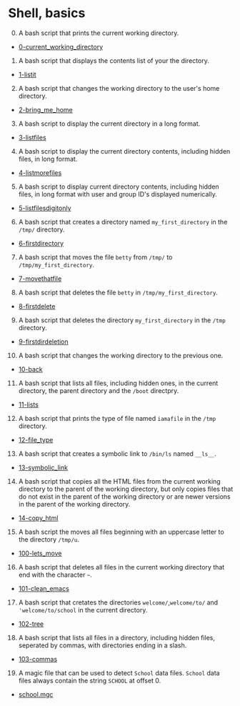 # Shell, basics

0. A bash script that prints the current working directory.

  * [0-current_working_directory](0-current_working_directory)

1. A bash script that displays the contents list of your the directory.

  * [1-listit](1-listit)

2. A bash script that changes the working directory to the user's home directory.

  * [2-bring_me_home](2-bring_me_home)

3. A bash script to display the current directory in a long format.

  * [3-listfiles](3-listfiles)

4. A bash script to display the current directory contents, including hidden files, in long format.

  * [4-listmorefiles](4-listmorefiles)

5. A bash script to display current directory contents, including hidden files, in long format with user and group ID's displayed numerically.

  * [5-listfilesdigitonly](5-listfilesdigitonly)

6. A bash script that creates a directory named `my_first_directory` in the `/tmp/` directory.

  * [6-firstdirectory](6-firstdirectory)

7. A bash script that moves the file `betty` from `/tmp/` to `/tmp/my_first_directory`.

  * [7-movethatfile](7-movethatfile)

8. A bash script that deletes the file `betty` in `/tmp/my_first_directory`.

  * [8-firstdelete](8-firstdelete)

9. A bash script that deletes the directory `my_first_directory` in the `/tmp` directory.

  * [9-firstdirdeletion](9-firstdirdeletion)

10. A bash script that changes the working directory to the previous one.

 * [10-back](10-back)

11. A bash script that lists all files, including hidden ones, in the current directory, the parent directory and the `/boot` directpry.

  * [11-lists](11-lists)

12. A bash script that prints the type of file named `iamafile` in the `/tmp` directory.

  * [12-file_type](12-file_type)

13. A bash script that creates a symbolic link to `/bin/ls` named `__ls__`.

  * [13-symbolic_link](13-symbolic_link)

14. A bash script that copies all the HTML files from the current working directory to the parent of the working directory, but only copies files that do not exist in the parent of the working directory or are newer versions in the parent of the working directory.

  * [14-copy_html](14-copy_html)

15. A bash script the moves all files beginning with an uppercase letter to the directory `/tmp/u`.

  * [100-lets_move](100-lets_move)

16. A bash script that deletes all files in the current working directory that end with the character `~`.

  * [101-clean_emacs](101-clean_emacs)

17. A bash script that cretates the directories `welcome/`,`welcome/to/` and `'welcome/to/school` in the current directory.

  * [102-tree](102-tree)

18. A bash script that lists all files in a directory, including hidden files, seperated by commas, with directories ending in a slash.

  * [103-commas](103-commas)

19. A magic file that can be used to detect `School` data files. `School` data files always contain the string `SCHOOL` at offset 0.

  * [school.mgc](school.mgc)
